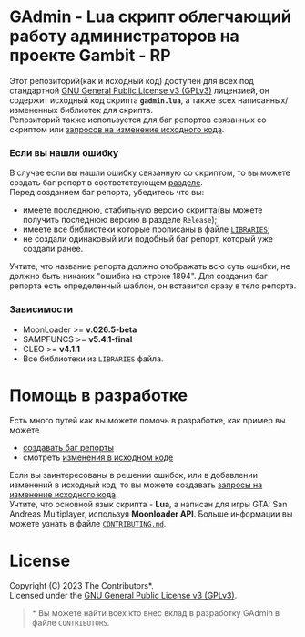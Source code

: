 # GAdmin - Lua скрипт облегчающий работу администраторов на проекте Gambit - RP

Этот репозиторий(как и исходный код) доступен для всех под стандартной [GNU General Public License v3 (GPLv3)](https://github.com/Vadim-Kamalov/GAdmin/blob/main/LICENSE) лицензией, он  содержит исходный код скрипта **`gadmin.lua`**, а также всех написанных/измененных библиотек для скрипта.<br>
Репозиторий также используется для баг репортов связанных со скриптом или [запросов на изменение исходного кода](https://github.com/Vadim-Kamalov/GAdmin/pulls).
### Если вы нашли ошибку
В случае если вы нашли ошибку связанную со скриптом, то вы можете создать баг репорт в соответствующем [разделе](https://github.com/Vadim-Kamalov/GAdmin/issues).
<br>
Перед созданием баг репорта, убедитесь что вы:

- имеете последнюю, стабильную версию скрипта(вы можете получить последнюю версию в разделе `Release`);
- имеете все библиотеки которые прописаны в файле [`LIBRARIES`](https://github.com/Vadim-Kamalov/GAdmin/blob/main/LIBRARIES);
- не создали одинаковый или подобный баг репорт, который уже создали ранее.

Учтите, что название репорта должно отображать всю суть ошибки, не должно быть никаких "ошибка на строке 1894".
Для создания баг репорта есть определенный шаблон, он вставится сразу в тело репорта. 

### Зависимости

- MoonLoader    >= **v.026.5-beta**
- SAMPFUNCS     >= **v5.4.1-final**
- CLEO          >= **v4.1.1**
- Все библиотеки из `LIBRARIES` файла.

# Помощь в разработке
Есть много путей как вы можете помочь в разработке, как пример вы можете

- [создавать баг репорты](https://github.com/Vadim-Kamalov/GAdmin/issues)
- смотреть [изменения в исходном коде](https://github.com/Vadim-Kamalov/GAdmin/commits/main)

Если вы заинтересованы в решении ошибок, или в добавлении изменений в исходный код, то вы можете создавать [запросы на изменение исходного кода](https://github.com/Vadim-Kamalov/GAdmin/pulls).<br>
Учтите, что основной язык скрипта - **Lua**, а написан для игры GTA: San Andreas Multiplayer, используя **Moonloader API**. Больше информации вы можете узнать в файле [`CONTRIBUTING.md`](https://github.com/Vadim-Kamalov/GAdmin/blob/main/CONTRIBUTING.md).
# License
Copyright (C) 2023 The Contributors\*.<br> Licensed under the [GNU General Public License v3 (GPLv3)](https://github.com/Vadim-Kamalov/GAdmin/blob/main/LICENSE).
> \* Вы можете найти всех кто внес вклад в разработку GAdmin в файле `CONTRIBUTORS`.
